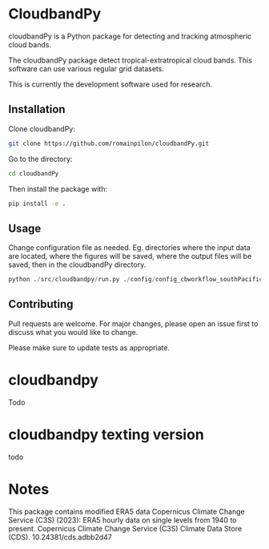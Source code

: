 # CloudbandPy

cloudbandPy is a Python package for detecting and tracking atmospheric cloud bands.

The cloudbandPy package detect tropical-extratropical cloud bands. This software can use various regular grid datasets.

This is currently the development software used for research.

## Installation
Clone cloudbandPy:

```bash
git clone https://github.com/romainpilon/cloudbandPy.git
```

Go to the directory:
```bash
cd cloudbandPy
```

<!-- Use environment.yml file to create a Conda virtual environment:
```bash
conda env create --file=environment.yml
```

After setting up the Conda virtual environment, activate it with:
```bash
conda activate cloudbandpy
``` -->

Then install the package with:
```bash
pip install -e .
```

## Usage
Change configuration file as needed. Eg. directories where the input data are located, where the figures will be saved, where the output files will be saved, then in the cloudbandPy directory.

```python
python ./src/cloudbandpy/run.py ./config/config_cbworkflow_southPacific.yml
```
<!-- TODO change for the runscript directory  -->

## Contributing

Pull requests are welcome. For major changes, please open an issue first
to discuss what you would like to change.

Please make sure to update tests as appropriate.

# cloudbandpy
Todo
# cloudbandpy texting version
todo

# Notes
This package contains modified ERA5 data
Copernicus Climate Change Service (C3S) (2023): ERA5 hourly data on single levels from 1940 to present. Copernicus Climate Change Service (C3S) Climate Data Store (CDS). 10.24381/cds.adbb2d47